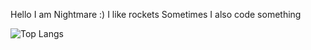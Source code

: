 Hello I am Nightmare :)
I like rockets
Sometimes I also code something 


![Top Langs](https://github-readme-stats.vercel.app/api/top-langs/?username=NightmarePog&layout=compact)
<!---
nothing to see here
--->
